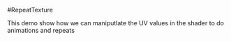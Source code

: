 #RepeatTexture

This demo show how we can maniputlate the UV values in the shader to do animations and repeats
